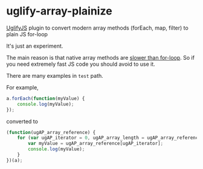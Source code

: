 uglify-array-plainize
=====================

[UglifyJS](https://github.com/mishoo/UglifyJS2) plugin to convert modern array methods (forEach, map, filter) to plain JS for-loop

It's just an experiment.

The main reason is that native array methods are [slower than for-loop](http://jsperf.com/for-loop-vs-foreach-vs-reduce/3). So if you need extremely fast JS code you should avoid to use it.

There are many examples in `test` path.

For example,
```js
a.forEach(function(myValue) {
    console.log(myValue);
});
```

converted to
```js
(function(ugAP_array_reference) {
    for (var ugAP_iterator = 0, ugAP_array_length = ugAP_array_reference.length; ugAP_iterator < ugAP_array_length; ugAP_iterator++) {
        var myValue = ugAP_array_reference[ugAP_iterator];
        console.log(myValue);
    }
})(a);
```
